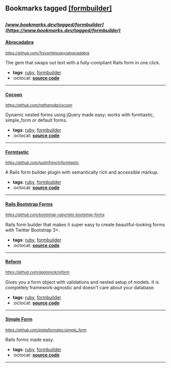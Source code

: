 ## Bookmarks tagged [[formbuilder]](https://www.bookmarks.dev/search?q=[formbuilder])

_<sup><sup>[www.bookmarks.dev/tagged/formbuilder](https://www.bookmarks.dev/tagged/formbuilder)</sup></sup>_
---
#### [Abracadabra](https://github.com/TrevorHinesley/abracadabra)
_<sup>https://github.com/TrevorHinesley/abracadabra</sup>_

The gem that swaps out text with a fully-compliant Rails form in one click.
* **tags**: [ruby](../tagged/ruby.md), [formbuilder](../tagged/formbuilder.md)
* :octocat: **[source code](https://github.com/TrevorHinesley/abracadabra)**
---
#### [Cocoon](https://github.com/nathanvda/cocoon)
_<sup>https://github.com/nathanvda/cocoon</sup>_

Dynamic nested forms using jQuery made easy; works with formtastic, simple_form or default forms.
* **tags**: [ruby](../tagged/ruby.md), [formbuilder](../tagged/formbuilder.md)
* :octocat: **[source code](https://github.com/nathanvda/cocoon)**
---
#### [Formtastic](https://github.com/justinfrench/formtastic)
_<sup>https://github.com/justinfrench/formtastic</sup>_

A Rails form builder plugin with semantically rich and accessible markup.
* **tags**: [ruby](../tagged/ruby.md), [formbuilder](../tagged/formbuilder.md)
* :octocat: **[source code](https://github.com/justinfrench/formtastic)**
---
#### [Rails Bootstrap Forms](https://github.com/bootstrap-ruby/rails-bootstrap-forms)
_<sup>https://github.com/bootstrap-ruby/rails-bootstrap-forms</sup>_

Rails form builder that makes it super easy to create beautiful-looking forms with Twitter Bootstrap 3+.
* **tags**: [ruby](../tagged/ruby.md), [formbuilder](../tagged/formbuilder.md)
* :octocat: **[source code](https://github.com/bootstrap-ruby/rails-bootstrap-forms)**
---
#### [Reform](https://github.com/apotonick/reform)
_<sup>https://github.com/apotonick/reform</sup>_

Gives you a form object with validations and nested setup of models. It is completely framework-agnostic and doesn't care about your database.
* **tags**: [ruby](../tagged/ruby.md), [formbuilder](../tagged/formbuilder.md)
* :octocat: **[source code](https://github.com/apotonick/reform)**
---
#### [Simple Form](https://github.com/plataformatec/simple_form)
_<sup>https://github.com/plataformatec/simple_form</sup>_

Rails forms made easy.
* **tags**: [ruby](../tagged/ruby.md), [formbuilder](../tagged/formbuilder.md)
* :octocat: **[source code](https://github.com/plataformatec/simple_form)**
---
